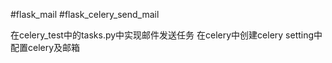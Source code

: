 #flask_mail
#flask_celery_send_mail

在celery_test中的tasks.py中实现邮件发送任务
在celery中创建celery
setting中配置celery及邮箱
